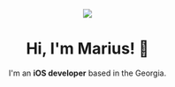 <div align="center">
  <a href="https://www.linkedin.com/in/mariusae/"><img src="https://img.shields.io/badge/linkedin-%230077B5.svg?&style=for-the-badge&logo=linkedin&logoColor=white"></a>
</div>

<h1 align="center">Hi, I'm Marius! 👋</h1>
<p align="center">I'm an <strong>iOS developer</strong> based in the Georgia.</p>
